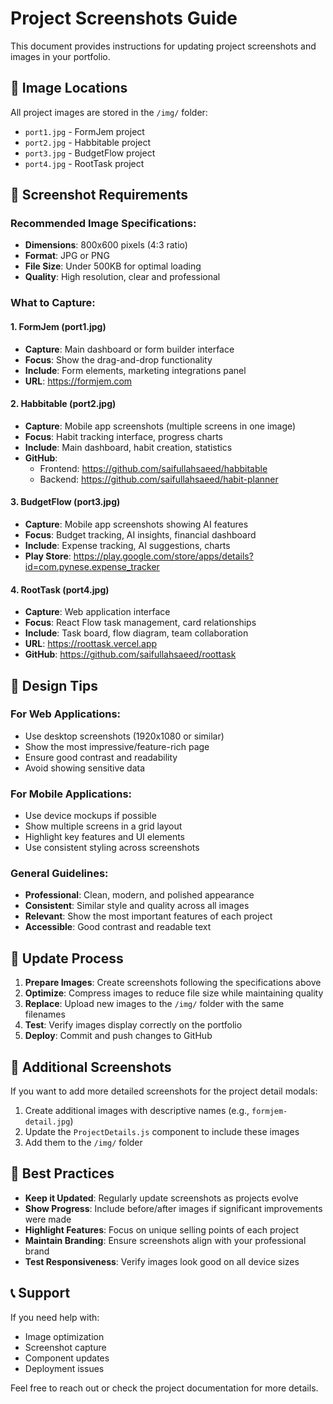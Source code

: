 # Project Screenshots Guide

This document provides instructions for updating project screenshots and images in your portfolio.

## 📁 Image Locations

All project images are stored in the `/img/` folder:

- `port1.jpg` - FormJem project
- `port2.jpg` - Habbitable project
- `port3.jpg` - BudgetFlow project
- `port4.jpg` - RootTask project

## 📸 Screenshot Requirements

### Recommended Image Specifications:

- **Dimensions**: 800x600 pixels (4:3 ratio)
- **Format**: JPG or PNG
- **File Size**: Under 500KB for optimal loading
- **Quality**: High resolution, clear and professional

### What to Capture:

#### 1. FormJem (port1.jpg)

- **Capture**: Main dashboard or form builder interface
- **Focus**: Show the drag-and-drop functionality
- **Include**: Form elements, marketing integrations panel
- **URL**: https://formjem.com

#### 2. Habbitable (port2.jpg)

- **Capture**: Mobile app screenshots (multiple screens in one image)
- **Focus**: Habit tracking interface, progress charts
- **Include**: Main dashboard, habit creation, statistics
- **GitHub**:
  - Frontend: https://github.com/saifullahsaeed/habbitable
  - Backend: https://github.com/saifullahsaeed/habit-planner

#### 3. BudgetFlow (port3.jpg)

- **Capture**: Mobile app screenshots showing AI features
- **Focus**: Budget tracking, AI insights, financial dashboard
- **Include**: Expense tracking, AI suggestions, charts
- **Play Store**: https://play.google.com/store/apps/details?id=com.pynese.expense_tracker

#### 4. RootTask (port4.jpg)

- **Capture**: Web application interface
- **Focus**: React Flow task management, card relationships
- **Include**: Task board, flow diagram, team collaboration
- **URL**: https://roottask.vercel.app
- **GitHub**: https://github.com/saifullahsaeed/roottask

## 🎨 Design Tips

### For Web Applications:

- Use desktop screenshots (1920x1080 or similar)
- Show the most impressive/feature-rich page
- Ensure good contrast and readability
- Avoid showing sensitive data

### For Mobile Applications:

- Use device mockups if possible
- Show multiple screens in a grid layout
- Highlight key features and UI elements
- Use consistent styling across screenshots

### General Guidelines:

- **Professional**: Clean, modern, and polished appearance
- **Consistent**: Similar style and quality across all images
- **Relevant**: Show the most important features of each project
- **Accessible**: Good contrast and readable text

## 🔄 Update Process

1. **Prepare Images**: Create screenshots following the specifications above
2. **Optimize**: Compress images to reduce file size while maintaining quality
3. **Replace**: Upload new images to the `/img/` folder with the same filenames
4. **Test**: Verify images display correctly on the portfolio
5. **Deploy**: Commit and push changes to GitHub

## 📱 Additional Screenshots

If you want to add more detailed screenshots for the project detail modals:

1. Create additional images with descriptive names (e.g., `formjem-detail.jpg`)
2. Update the `ProjectDetails.js` component to include these images
3. Add them to the `/img/` folder

## 🎯 Best Practices

- **Keep it Updated**: Regularly update screenshots as projects evolve
- **Show Progress**: Include before/after images if significant improvements were made
- **Highlight Features**: Focus on unique selling points of each project
- **Maintain Branding**: Ensure screenshots align with your professional brand
- **Test Responsiveness**: Verify images look good on all device sizes

## 📞 Support

If you need help with:

- Image optimization
- Screenshot capture
- Component updates
- Deployment issues

Feel free to reach out or check the project documentation for more details.
